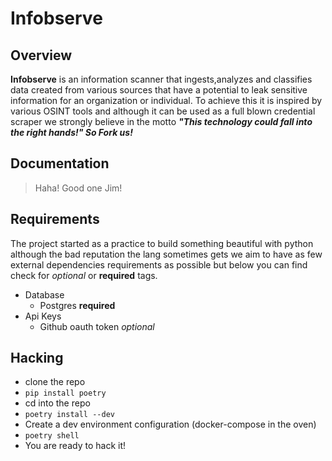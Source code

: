 # Infobserve

## Overview

**Infobserve** is an information scanner that ingests,analyzes and classifies data created from various sources that have a potential to leak sensitive information for an organization or individual. To achieve this it is inspired by various OSINT tools and although it can be used as a full blown credential scraper we strongly believe in the motto ***"This technology could fall into the right hands!" So Fork us!***

## Documentation

> Haha! Good one Jim!

## Requirements

The project started as a practice to build something beautiful with python although the bad reputation the lang sometimes gets we aim to have as few external dependencies requirements as possible but below you can find check for *optional* or **required** tags.

* Database
  * Postgres **required**
* Api Keys
  * Github oauth token *optional*

## Hacking

* clone the repo
* `pip install poetry`
* cd into the repo
* `poetry install --dev`
* Create a dev environment configuration (docker-compose in the oven)
* `poetry shell`
* You are ready to hack it!
